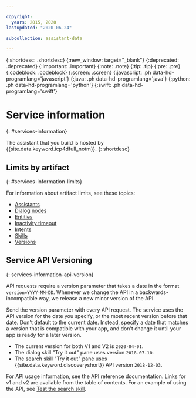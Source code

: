 ```yaml
---

copyright:
  years: 2015, 2020
lastupdated: "2020-06-24"

subcollection: assistant-data

---
```


{:shortdesc: .shortdesc}
{:new_window: target="_blank"}
{:deprecated: .deprecated}
{:important: .important}
{:note: .note}
{:tip: .tip}
{:pre: .pre}
{:codeblock: .codeblock}
{:screen: .screen}
{:javascript: .ph data-hd-programlang='javascript'}
{:java: .ph data-hd-programlang='java'}
{:python: .ph data-hd-programlang='python'}
{:swift: .ph data-hd-programlang='swift'}

# Service information
{: #services-information}

The assistant that you build is hosted by {{site.data.keyword.icp4dfull_notm}}.
{: shortdesc}

## Limits by artifact
{: #services-information-limits}

For information about artifact limits, see these topics:

- [Assistants](/docs/assistant-data?topic=assistant-data-assistant-add#assistant-add-limits)
- [Dialog nodes](/docs/assistant-data?topic=assistant-data-dialog-tasks#dialog-tasks-node-limits)
- [Entities](/docs/assistant-data?topic=assistant-data-entities#entities-limits)
- [Inactivity timeout](/docs/assistant-data?topic=assistant-data-assistant-settings#assistant-settings-session-limits)
- [Intents](/docs/assistant-data?topic=assistant-data-intents#intents-limits)
- [Skills](/docs/assistant-data?topic=assistant-data-skill-add#skill-add-limits)
- [Versions](/docs/assistant-data?topic=assistant-data-versions#versions-limits)

## Service API Versioning
{: services-information-api-version}

API requests require a version parameter that takes a date in the format `version=YYYY-MM-DD`. Whenever we change the API in a backwards-incompatible way, we release a new minor version of the API.

Send the version parameter with every API request. The service uses the API version for the date you specify, or the most recent version before that date. Don't default to the current date. Instead, specify a date that matches a version that is compatible with your app, and don't change it until your app is ready for a later version.

- The current version for both V1 and V2 is `2020-04-01`.
- The dialog skill "Try it out" pane uses version `2018-07-10`.
- The search skill "Try it out" pane uses {{site.data.keyword.discoveryshort}} API version `2018-12-03`.

For API usage information, see the API reference documentation. Links for v1 and v2 are available from the table of contents. For an example of using the API, see [Test the search skill](/docs/assistant-data?topic=assistant-data-skill-search-add#search-skill-add-test-via-api).
